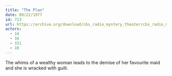 ```yaml
---
title: "The Plan"
date: 09/22/1977
id: 713
url: https://archive.org/download/cbs_radio_mystery_theater/cbs_radio_mystery_theater-0701-0750.zip/cbs_radio_mystery_theater-0701-0750%2Fcbsrmt_0713_the_plan.mp3
actors:
  - 14
  - 16
  - 151
  - 10
---
```

The whims of a wealthy woman leads to the demise of her favourite maid and she is wracked with guilt.